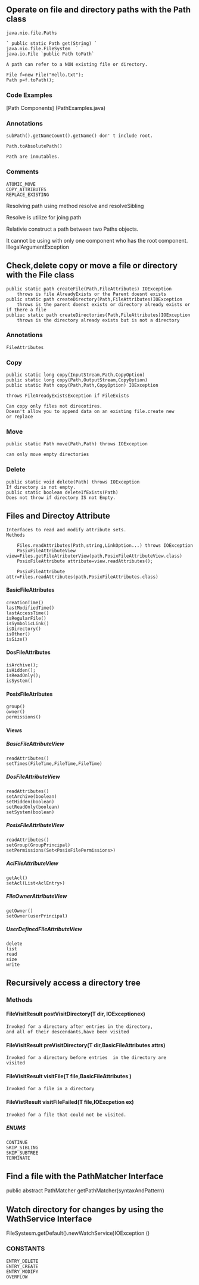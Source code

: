 ## Operate on file and directory paths with the Path class
    java.nio.file.Paths
    
    ` public static Path get(String) `
    java.nio.file.FileSystem  ` `
    java.io.File `public Path toPath`
    
    A path can refer to a NON existing file or directory.
    
    File f=new File("Hello.txt");
    Path p=f.toPath();
### Code Examples

[Path Components] (PathExamples.java)
    

### Annotations

    subPath().getNameCount().getName() don' t include root.
    
    Path.toAbsolutePath()
    
    Path are inmutables.
    
### Comments

    ATOMIC_MOVE
    COPY_ATTRIBUTES
    REPLACE_EXISTING
Resolving path using method resolve and resolveSibling


Resolve is utilize for joing path

Relativie construct a path between two Paths objects.

It cannot be using with only one component who has the
root component. IllegalArgumentException

## Check,delete copy or move a file or directory with the File class

    public static path createFile(Path,FileAttributes) IOException
        throws is file AlreadyExists or the Parent doesnt exists
    public static path createDirectory(Path,FileAttributes)IOException
        throws is the parent doenst exists or directory already exists or if there a file
    publiuc static path createDirectories(Path,FileAttributes)IOException
        throws is the directory already exists but is not a directory
    
### Annotations

    FileAttributes
    
    
### Copy

    public static long copy(InputStream,Path,CopyOption)
    public static long copy(Path,OutputStream,CopyOption)
    public static Path copy(Path,Path,CopyOption) IOException
    
    throws FileAreadyExistsException if FileExists
    
    Can copy only files not direcotires.
    Doesn't allow you to append data on an existing file.create new
    or replace
    
### Move
    
    public static Path move(Path,Path) throws IOException
    
    can only move empty directories 
    
### Delete
    
    public static void delete(Path) throws IOException
    If directory is not empty.
    public static boolean deleteIfExists(Path)
    Does not throw if directory IS not Empty.
    

## Files and Directoy Attribute

    Interfaces to read and modify attribute sets.
    Methods
    
        Files.readAttributes(Path,string,LinkOption...) throws IOException
        PosixFileAttributeView view=Files.getFileAtributerView(path,PosixFileAttributeView.class)
        PosixFileAttribute attribute=view.readAttributes();
        
        PosixFileAttribute attr=Files.readAttributes(path,PosixFileAttributes.class)
        
        
#### BasicFileAttributes
    creationTime()
    lastModifiedTime()
    lastAccessTime()
    isRegularFile()
    isSymbolicLink()
    isDirectory()
    isOther()
    isSize()
#### DosFileAttributes

    isArchive();
    isHidden();
    isReadOnly();
    isSystem()
    
#### PosixFileAtributes

    group()
    owner()
    permissions()

#### Views

##### BasicFileAttributeView
    readAttributes()
    setTimes(FileTime,FileTime,FileTime)

##### DosFileAttributeView
    readAttributes()
    setArchive(boolean)
    setHidden(boolean)
    setReadOnly(boolean)
    setSystem(boolean)

##### PosixFileAttributeView
    readAttributes()
    setGroup(GroupPrincipal)
    setPermissions(Set<PosixFilePermissions>)
    
##### AclFileAttributeView
    getAcl()
    setAcl(List<AclEntry>)
    
##### FileOwnerAttributeView
    getOwner()
    setOwner(userPrincipal)
    
##### UserDefinedFileAttributeView
    delete
    list
    read
    size
    write
## Recursively access a directory tree

### Methods

#### FileVisitResult postVisitDirectory(T dir, IOExceptionex)
    
    Invoked for a directory after entries in the directory,
    and all of their descendants,have been visited
    
#### FileVisitResult preVisitDirectory(T dir,BasicFileAttributes attrs)

    Invoked for a directory before entries  in the directory are 
    visited
    
#### FileVisitResult visitFile(T file,BasicFileAttributes )

    Invoked for a file in a directory
    
#### FileVistResult visitFileFailed(T file,IOExcpetion ex)

    Invoked for a file that could not be visited.
    
##### ENUMS

    CONTINUE
    SKIP_SIBLING
    SKIP_SUBTREE
    TERMINATE
    
## Find a file with the PathMatcher Interface

public abstract PathMatcher getPathMatcher(syntaxAndPattern)


## Watch directory for changes by using the WathService Interface

 FileSystesm.getDefault().newWatchService)IOException
 ()
### CONSTANTS

    ENTRY_DELETE
    ENTRY_CREATE
    ENTRY_MODIFY
    OVERFLOW
    
    
